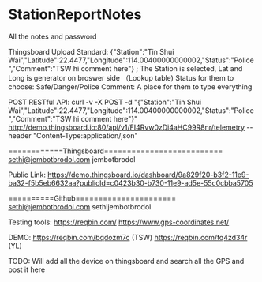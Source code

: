 # StationReportNotes
All the notes and password

Thingsboard Upload Standard:
{"Station":"Tin Shui Wai","Latitude":22.4477,"Longitude":114.00400000000002,"Status":"Police","Comment":"TSW hi comment here"}
;
The Station is selected, Lat and Long is generator on broswer side （Lookup table)
Status for them to choose: Safe/Danger/Police
Comment: A place for them to type everything

POST RESTful API:
curl -v -X POST -d "{"Station":"Tin Shui Wai","Latitude":22.4477,"Longitude":114.00400000000002,"Status":"Police","Comment":"TSW hi comment here"}" http://demo.thingsboard.io:80/api/v1/FI4Rvw0zDi4aHC99R8nr/telemetry --header "Content-Type:application/json"


============Thingsboard==========================
sethi@jembotbrodol.com
jembotbrodol

Public Link: https://demo.thingsboard.io/dashboard/9a829f20-b3f2-11e9-ba32-f5b5eb6632aa?publicId=c0423b30-b730-11e9-ad5e-55c0cbba5705

==========Github======================
sethi@jembotbrodol.com
sethijembotbrodol



Testing tools:
https://reqbin.com/
https://www.gps-coordinates.net/

DEMO:
https://reqbin.com/bqdozm7c  (TSW)
https://reqbin.com/tq4zd34r  (YL)

TODO:
Will add all the device on thingsboard and search all the GPS and post it here
